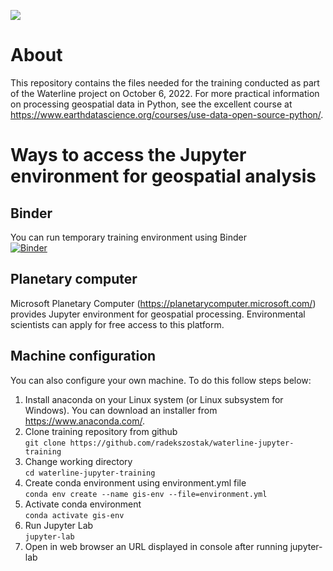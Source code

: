 [![](http://waterlineproject.eu/images/logo.png)](http://waterlineproject.eu/)
# About
This repository contains the files needed for the training conducted as part of the Waterline project on October 6, 2022. For more practical information on processing geospatial data in Python, see the excellent course at https://www.earthdatascience.org/courses/use-data-open-source-python/.
# Ways to access the Jupyter environment for geospatial analysis
## Binder
You can run temporary training environment using Binder\
[![Binder](https://mybinder.org/badge_logo.svg)](https://mybinder.org/v2/gh/radekszostak/waterline-jupyter-training/HEAD)
## Planetary computer
Microsoft Planetary Computer (https://planetarycomputer.microsoft.com/) provides Jupyter environment for geospatial processing. Environmental scientists can apply for free access to this platform.
## Machine configuration
You can also configure your own machine. To do this follow steps below:
1. Install anaconda on your Linux system (or Linux subsystem for Windows). You can download an installer from https://www.anaconda.com/.
2. Clone training repository from github\
`git clone https://github.com/radekszostak/waterline-jupyter-training`
3. Change working directory\
`cd waterline-jupyter-training`
4. Create conda environment using environment.yml file\
`conda env create --name gis-env --file=environment.yml`
5. Activate conda environment\
`conda activate gis-env`
6. Run Jupyter Lab\
`jupyter-lab`
7. Open in web browser an URL displayed in console after running jupyter-lab
